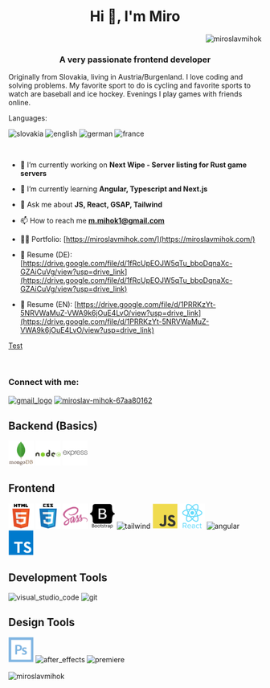 <h1 align="center">Hi 👋, I'm Miro</h1>
<p align="right"> <img src="https://komarev.com/ghpvc/?username=miroslavmihok&label=Profile%20views&color=0e75b6&style=flat" alt="miroslavmihok" /> </p>
<h3 align="center">A very passionate frontend developer</h3>
<p>Originally from Slovakia, living in Austria/Burgenland. I love coding and solving problems. My favorite sport to do is cycling and favorite sports to watch are baseball and ice hockey. Evenings I play games with friends online.</p>

Languages:
<p align="left">
  <img src="https://upload.wikimedia.org/wikipedia/commons/e/e6/Flag_of_Slovakia.svg" alt="slovakia" width="40" height="26"/>
  <img src="https://upload.wikimedia.org/wikipedia/commons/8/83/Flag_of_the_United_Kingdom_%283-5%29.svg" alt="english" width="40" height="26"/>
  <img src="https://upload.wikimedia.org/wikipedia/commons/b/ba/Flag_of_Germany.svg" alt="german" width="40" height="26"/>
  <img src="https://upload.wikimedia.org/wikipedia/commons/9/93/Flag_of_France_%281794%E2%80%931815%2C_1830%E2%80%931974%29.svg" alt="france" width="40" height="26"/>
</p>
<br/>

- 🔭 I’m currently working on **Next Wipe - Server listing for Rust game servers**

- 🌱 I’m currently learning **Angular, Typescript and Next.js**

- 💬 Ask me about **JS, React, GSAP, Tailwind**

- 📫 How to reach me **m.mihok1@gmail.com**

- 👨‍💻 Portfolio: [https://miroslavmihok.com/](https://miroslavmihok.com/)

- 📄 Resume (DE): [https://drive.google.com/file/d/1fRcUpEOJW5qTu_bboDqnaXc-GZAiCuVg/view?usp=drive_link](https://drive.google.com/file/d/1fRcUpEOJW5qTu_bboDqnaXc-GZAiCuVg/view?usp=drive_link)

- 📄 Resume (EN): [https://drive.google.com/file/d/1PRRKzYt-5NRVWaMuZ-VWA9k6jOuE4LvO/view?usp=drive_link](https://drive.google.com/file/d/1PRRKzYt-5NRVWaMuZ-VWA9k6jOuE4LvO/view?usp=drive_link)

<a href="https://drive.google.com/file/d/1fRcUpEOJW5qTu_bboDqnaXc-GZAiCuVg/view?usp=drive_link" target="_blank">Test</a>

<br/>
<h3 align="left">Connect with me:</h3>
<p align="left">
  <a href='mailto:m.mihok1@gmail.com' target="blank"><img align="center" src="https://upload.wikimedia.org/wikipedia/commons/7/7e/Gmail_icon_%282020%29.svg" alt="gmail_logo" width="50" height="50"/></a>
<a href="https://linkedin.com/in/miroslav-mihok-67aa80162" target="blank"><img align="center" src="https://raw.githubusercontent.com/rahuldkjain/github-profile-readme-generator/master/src/images/icons/Social/linked-in-alt.svg" alt="miroslav-mihok-67aa80162" height="50" width="50" /></a>
</p>

## Backend (Basics)
<p align="left">
  <img src="https://raw.githubusercontent.com/devicons/devicon/master/icons/mongodb/mongodb-original-wordmark.svg" alt="mongodb" width="50" height="50"/> 
  <img src="https://raw.githubusercontent.com/devicons/devicon/master/icons/nodejs/nodejs-original-wordmark.svg" alt="nodejs" width="50" height="50"/> 
  <img src="https://raw.githubusercontent.com/devicons/devicon/master/icons/express/express-original-wordmark.svg" alt="express" width="50" height="50"/>
</p>

## Frontend
<p align="left"> 
  <img src="https://raw.githubusercontent.com/devicons/devicon/master/icons/html5/html5-original-wordmark.svg" alt="html5" width="50" height="50"/>
  <img src="https://raw.githubusercontent.com/devicons/devicon/master/icons/css3/css3-original-wordmark.svg" alt="css3" width="50" height="50"/>
  <img src="https://raw.githubusercontent.com/devicons/devicon/master/icons/sass/sass-original.svg" alt="sass" width="50" height="50"/>
  <img src="https://raw.githubusercontent.com/devicons/devicon/master/icons/bootstrap/bootstrap-plain-wordmark.svg" alt="bootstrap" width="50" height="50"/>
  <img src="https://www.vectorlogo.zone/logos/tailwindcss/tailwindcss-icon.svg" alt="tailwind" width="50" height="50"/>
  <img src="https://raw.githubusercontent.com/devicons/devicon/master/icons/javascript/javascript-original.svg" alt="javascript" width="50" height="50"/>
  <img src="https://raw.githubusercontent.com/devicons/devicon/master/icons/react/react-original-wordmark.svg" alt="react" width="50" height="50"/>
  <img src="https://angular.io/assets/images/logos/angular/angular.svg" alt="angular" width="50" height="50"/>
  <img src="https://raw.githubusercontent.com/devicons/devicon/master/icons/typescript/typescript-original.svg" alt="typescript" width="50" height="50"/>
</p>

## Development Tools
<p align="left">
  <img src="https://upload.wikimedia.org/wikipedia/commons/9/9a/Visual_Studio_Code_1.35_icon.svg" alt="visual_studio_code" width="50" height="50"/>
  <img src="https://www.vectorlogo.zone/logos/git-scm/git-scm-icon.svg" alt="git" width="50" height="50"/>
</p>


## Design Tools
<p align="left">
  <img src="https://raw.githubusercontent.com/devicons/devicon/master/icons/photoshop/photoshop-line.svg" alt="photoshop" width="50" height="50"/>
  <img src="https://upload.wikimedia.org/wikipedia/commons/c/cb/Adobe_After_Effects_CC_icon.svg" alt="after_effects" width="50" height="50"/>
  <img src="https://upload.wikimedia.org/wikipedia/commons/4/40/Adobe_Premiere_Pro_CC_icon.svg" alt="premiere" width="50" height="50"/>
</p>

<p><img align="center" src="https://github-readme-stats.vercel.app/api/top-langs?username=miroslavmihok&show_icons=true&locale=en&layout=compact" alt="miroslavmihok" /></p>
